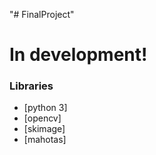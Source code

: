 "# FinalProject" 

# In development!

### Libraries
* [python 3]
* [opencv]
* [skimage]
* [mahotas]

